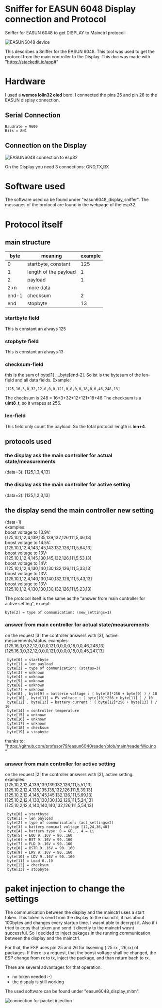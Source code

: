 
# Sniffer for EASUN 6048 Display connection and Protocol
Sniffer for EASUN 6048 to get DISPLAY to Mainctrl protocoll

![EASUN6048 device](./IMG_20250204_103205.jpg )

This describes a Sniffer for the EASUN 6048. This tool was used to get the protocol from the main controller to the Display.
This doc was made with "https://stackedit.io/app#"

# Hardware

I used a **wemos lolin32 oled** bord. I connected the pins 25 and pin 26 to the EASUN display connection.


## Serial Connection
```
Baudrate = 9600
Bits = 8N1
```

## Connection on the Display
![EASUN6048 connection to esp32](./IMG_20250204_103514.jpg )

On the Display you need 3 connections: GND,TX,RX

# Software used
The software used ca be found under "easun6048_display_sniffer". The messages of the protocol are found in the webpage of the esp32.

# Protocol itself

## main structure
| byte | meaning  | example |
|--|--|--|
|0| startbyte, constant | 125 | 
|1| length of the payload| 1 |
|2| payload | 1 |
|2+n| more data| |
|end-1| checksum | 2 |
| end | stopbyte | 13 |

### startbyte field
This is constant an always 125

### stopbyte field
This is constant an always 13

### checksum-field
this is the sum of byte[1] ....byte[end-2]. So ist is the bytesum of the len-field and all data fields. Example:
```
[125,16,3,0,32,12,0,0,0,121,0,0,0,0,18,0,0,46,248,13]
```
The checksum is 248 = 16+3+32+12+121+18+46
The checksum is a **uint8_t**, so it wrapes at 256. 

### len-field
This field only count the payload. So the total protocol length is **len+4**.

## protocols used

### the display ask the  main controller for actual state/measurements
(data=3): [125,1,3,4,13]

### the display ask the  main controller for active setting
(data=2): [125,1,2,3,13]

## the display send the main controller new setting
(data=1)  
examples:  
boost voltage to 13.9V:  
[125,10,1,12,4,139,135,139,132,126,111,5,46,13]  
boost voltage to 14.5V:  
[125,10,1,12,4,143,145,143,132,126,111,5,64,13]  
boost voltage to 13V:  
[125,10,1,12,4,145,130,145,132,126,111,5,53,13]  
boost voltage to 14V:  
[125,10,1,12,4,130,140,130,132,126,111,5,33,13]  
boost voltage to 13V:  
[125,10,1,12,4,140,130,140,132,126,111,5,43,13]  
boost voltage to 13V:  
[125,10,1,12,4,130,130,130,132,126,111,5,23,13]  

The protocol itself is the same as the "answer from main controller for active setting", except:
```
byte[2] = type of communication: (new_settings=1) 
```

### answer from main controller for actual state/measurements
on the request |3| the controller answers with [3], active mesurements/status.
examples:  
[125,16,3,0,32,12,0,0,0,121,0,0,0,0,18,0,0,46,248,13]  
[125,16,3,0,32,12,0,0,0,121,0,0,0,0,18,0,0,45,247,13]  
```
 byte[0] = startbyte  
 byte[1] = len payload  
 byte[2] = type of communication: (status=3)  
 byte[3] = unknown  
 byte[4] = unknown  
 byte[5] = unknown  
 byte[6] = unknown  
 byte[7] = unknown  
 byte[8] , byte[9] = batterie voltage : ( byte[8]*256 + byte[9] ) / 10  
 byte[10] , byte[11] = PV voltage : ( byte[10]*256 + byte[11] ) / 10  
 byte[12] , byte[13] = battery current : ( byte[12]*256 + byte[13] ) / 10  
 byte[14] = controller temperature  
 byte[15] = unknown  
 byte[16] = unknown  
 byte[17] = unknown  
 byte[18] = checksum  
 byte[19] = stopbyte  
```
thanks to: "https://github.com/profesor79/easun6040reader/blob/main/readerWip.ino"  

### answer from main controller for active setting
on the request |2| the controller answers with [2], active setting.  
examples:  
[125,10,2,12,4,139,139,139,132,126,111,5,51,13]  
[125,10,2,12,4,135,135,135,132,126,111,5,39,13]  
[125,10,2,12,4,145,145,145,132,126,111,5,69,13]  
[125,10,2,12,4,130,130,130,132,126,111,5,24,13]  
[125,10,2,12,4,140,140,140,132,126,111,5,54,13]  

```
 byte[0] = startbyte
 byte[1] = len payload
 byte[2] = type of communication: (act_settings=2) 
 byte[3] = battery nominal voltage [12,24,36,48]
 byte[4] = battery type: 0 = GEL , 4 = Li
 byte[5] = EQU 9..16V = 90..160
 byte[6] = BST 9..16V = 90..160
 byte[7] = FLD 9..16V = 90..160
 byte[8] = BSTR 9..16V = 90..160
 byte[9] = LRV 9..16V = 90..160
 byte[10] = LDV 9..16V = 90..160
 byte[11] = Load 0..10
 byte[12] = checksum
 byte[13] = stopbyte
```

# paket injection to change the settings
The communication between the display and the mainctrl uses a start token. This token is send from the display to the mainctrl, it has about 100bytes and changes every startup time. I wasnt able to decrypt it. Also if i tried to copy that token und send it directly to the mainctrl wasnt successful. 
So I decided to inject pakages in the running communication between the display and the mainctrl.

For that, the ESP uses pin 25 and 26 for lissening ( 25:rx , 26,rx) of packages. If there is a request, that the boost voltage shall be changed, the ESP change from rx to tx, inject the package, and than return bach to rx.

There are several advantages for that operation:
- no token needed :-)
- the dispaly is still working

The used software can be found under "easun6048_display_mitm".

![connection for packet injection](./Schematic_EASUN6048_ESP32.png )


